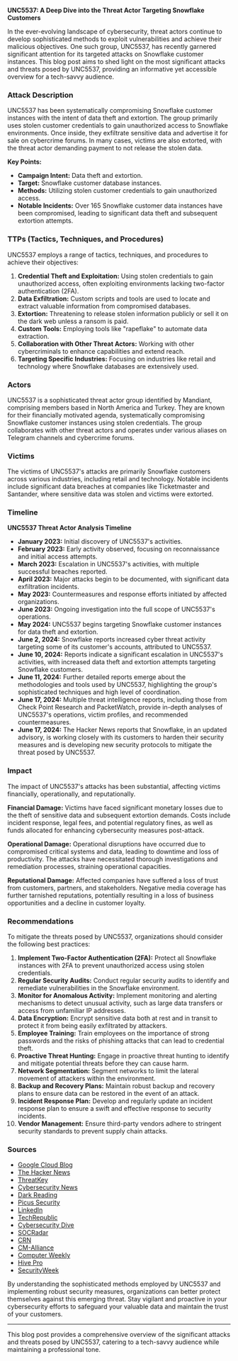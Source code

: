 **UNC5537: A Deep Dive into the Threat Actor Targeting Snowflake Customers**

In the ever-evolving landscape of cybersecurity, threat actors continue to develop sophisticated methods to exploit vulnerabilities and achieve their malicious objectives. One such group, UNC5537, has recently garnered significant attention for its targeted attacks on Snowflake customer instances. This blog post aims to shed light on the most significant attacks and threats posed by UNC5537, providing an informative yet accessible overview for a tech-savvy audience.

### Attack Description

UNC5537 has been systematically compromising Snowflake customer instances with the intent of data theft and extortion. The group primarily uses stolen customer credentials to gain unauthorized access to Snowflake environments. Once inside, they exfiltrate sensitive data and advertise it for sale on cybercrime forums. In many cases, victims are also extorted, with the threat actor demanding payment to not release the stolen data.

**Key Points:**
- **Campaign Intent:** Data theft and extortion.
- **Target:** Snowflake customer database instances.
- **Methods:** Utilizing stolen customer credentials to gain unauthorized access.
- **Notable Incidents:** Over 165 Snowflake customer data instances have been compromised, leading to significant data theft and subsequent extortion attempts.

### TTPs (Tactics, Techniques, and Procedures)

UNC5537 employs a range of tactics, techniques, and procedures to achieve their objectives:

1. **Credential Theft and Exploitation:** Using stolen credentials to gain unauthorized access, often exploiting environments lacking two-factor authentication (2FA).
2. **Data Exfiltration:** Custom scripts and tools are used to locate and extract valuable information from compromised databases.
3. **Extortion:** Threatening to release stolen information publicly or sell it on the dark web unless a ransom is paid.
4. **Custom Tools:** Employing tools like "rapeflake" to automate data extraction.
5. **Collaboration with Other Threat Actors:** Working with other cybercriminals to enhance capabilities and extend reach.
6. **Targeting Specific Industries:** Focusing on industries like retail and technology where Snowflake databases are extensively used.

### Actors

UNC5537 is a sophisticated threat actor group identified by Mandiant, comprising members based in North America and Turkey. They are known for their financially motivated agenda, systematically compromising Snowflake customer instances using stolen credentials. The group collaborates with other threat actors and operates under various aliases on Telegram channels and cybercrime forums.

### Victims

The victims of UNC5537's attacks are primarily Snowflake customers across various industries, including retail and technology. Notable incidents include significant data breaches at companies like Ticketmaster and Santander, where sensitive data was stolen and victims were extorted.

### Timeline

**UNC5537 Threat Actor Analysis Timeline**

- **January 2023:** Initial discovery of UNC5537's activities.
- **February 2023:** Early activity observed, focusing on reconnaissance and initial access attempts.
- **March 2023:** Escalation in UNC5537's activities, with multiple successful breaches reported.
- **April 2023:** Major attacks begin to be documented, with significant data exfiltration incidents.
- **May 2023:** Countermeasures and response efforts initiated by affected organizations.
- **June 2023:** Ongoing investigation into the full scope of UNC5537's operations.
- **May 2024:** UNC5537 begins targeting Snowflake customer instances for data theft and extortion.
- **June 2, 2024:** Snowflake reports increased cyber threat activity targeting some of its customer's accounts, attributed to UNC5537.
- **June 10, 2024:** Reports indicate a significant escalation in UNC5537's activities, with increased data theft and extortion attempts targeting Snowflake customers.
- **June 11, 2024:** Further detailed reports emerge about the methodologies and tools used by UNC5537, highlighting the group's sophisticated techniques and high level of coordination.
- **June 17, 2024:** Multiple threat intelligence reports, including those from Check Point Research and PacketWatch, provide in-depth analyses of UNC5537's operations, victim profiles, and recommended countermeasures.
- **June 17, 2024:** The Hacker News reports that Snowflake, in an updated advisory, is working closely with its customers to harden their security measures and is developing new security protocols to mitigate the threat posed by UNC5537.

### Impact

The impact of UNC5537's attacks has been substantial, affecting victims financially, operationally, and reputationally.

**Financial Damage:**
Victims have faced significant monetary losses due to the theft of sensitive data and subsequent extortion demands. Costs include incident response, legal fees, and potential regulatory fines, as well as funds allocated for enhancing cybersecurity measures post-attack.

**Operational Damage:**
Operational disruptions have occurred due to compromised critical systems and data, leading to downtime and loss of productivity. The attacks have necessitated thorough investigations and remediation processes, straining operational capacities.

**Reputational Damage:**
Affected companies have suffered a loss of trust from customers, partners, and stakeholders. Negative media coverage has further tarnished reputations, potentially resulting in a loss of business opportunities and a decline in customer loyalty.

### Recommendations

To mitigate the threats posed by UNC5537, organizations should consider the following best practices:

1. **Implement Two-Factor Authentication (2FA):** Protect all Snowflake instances with 2FA to prevent unauthorized access using stolen credentials.
2. **Regular Security Audits:** Conduct regular security audits to identify and remediate vulnerabilities in the Snowflake environment.
3. **Monitor for Anomalous Activity:** Implement monitoring and alerting mechanisms to detect unusual activity, such as large data transfers or access from unfamiliar IP addresses.
4. **Data Encryption:** Encrypt sensitive data both at rest and in transit to protect it from being easily exfiltrated by attackers.
5. **Employee Training:** Train employees on the importance of strong passwords and the risks of phishing attacks that can lead to credential theft.
6. **Proactive Threat Hunting:** Engage in proactive threat hunting to identify and mitigate potential threats before they can cause harm.
7. **Network Segmentation:** Segment networks to limit the lateral movement of attackers within the environment.
8. **Backup and Recovery Plans:** Maintain robust backup and recovery plans to ensure data can be restored in the event of an attack.
9. **Incident Response Plan:** Develop and regularly update an incident response plan to ensure a swift and effective response to security incidents.
10. **Vendor Management:** Ensure third-party vendors adhere to stringent security standards to prevent supply chain attacks.

### Sources

- [Google Cloud Blog](https://cloud.google.com/blog/topics/threat-intelligence/unc5537-snowflake-data-theft-extortion)
- [The Hacker News](https://thehackernews.com/2024/06/snowflake-breach-exposes-165-customers.html)
- [ThreatKey](https://www.threatkey.com/resource/unc5537-threat-actor-targeting-snowflake-databases-for-data-theft-and-extortion-indn)
- [Cybersecurity News](https://cybersecuritynews.com/unc5537-hijacks-snowflake/)
- [Dark Reading](https://www.darkreading.com/cloud-security/snowflake-cloud-accounts-rampant-credential-issues)
- [Picus Security](https://www.picussecurity.com/resource/blog/7-june-top-threat-actors-malware-vulnerabilities-and-exploits)
- [LinkedIn](https://www.linkedin.com/pulse/vigilance-david-mauro-i3nzc)
- [TechRepublic](https://www.techrepublic.com/article/snowflake-data-theft-extortion/)
- [Cybersecurity Dive](https://www.cybersecuritydive.com/news/100-snowflake-customers-attacked/718454/)
- [SOCRadar](https://socradar.io/overview-of-the-snowflake-breach/)
- [CRN](https://www.crn.com/news/security/2024/snowflake-customers-hit-with-significant-data-theft-in-attacks-mandiant)
- [CM-Alliance](https://www.cm-alliance.com/cybersecurity-blog/snowflake-ticketmaster-santander-breaches-a-live-timeline)
- [Computer Weekly](https://www.computerweekly.com/news/366587572/Major-breaches-allegedly-caused-by-unsecured-Snowflake-accounts)
- [Hive Pro](https://www.hivepro.com/wp-content/uploads/2024/06/UNC5537-Targeting-Snowflake-Users-for-Data-Theft-and-Extortion_TA2024213.pdf)
- [SecurityWeek](https://www.securityweek.com/snowflake-attacks-mandiant-links-data-breaches-to-infostealer-infections/)

By understanding the sophisticated methods employed by UNC5537 and implementing robust security measures, organizations can better protect themselves against this emerging threat. Stay vigilant and proactive in your cybersecurity efforts to safeguard your valuable data and maintain the trust of your customers.

---

This blog post provides a comprehensive overview of the significant attacks and threats posed by UNC5537, catering to a tech-savvy audience while maintaining a professional tone.

